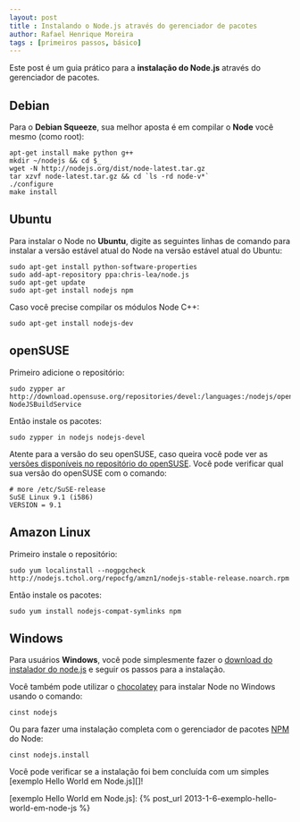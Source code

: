 ```yaml
---
layout: post
title : Instalando o Node.js através do gerenciador de pacotes
author: Rafael Henrique Moreira
tags : [primeiros passos, básico]
---
```

Este post é um guia prático para a **instalação do Node.js** através do gerenciador de pacotes.

## Debian

Para o **Debian Squeeze**, sua melhor aposta é em compilar o **Node** você mesmo (como root):

    apt-get install make python g++
    mkdir ~/nodejs && cd $_
    wget -N http://nodejs.org/dist/node-latest.tar.gz
    tar xzvf node-latest.tar.gz && cd `ls -rd node-v*`
    ./configure
    make install

## Ubuntu

Para instalar o Node no **Ubuntu**, digite as seguintes linhas de comando para instalar a versão estável atual do Node na versão estável atual do Ubuntu:

    sudo apt-get install python-software-properties
    sudo add-apt-repository ppa:chris-lea/node.js
    sudo apt-get update
    sudo apt-get install nodejs npm


Caso você precise compilar os módulos Node C++:

    sudo apt-get install nodejs-dev


## openSUSE

Primeiro adicione o repositório:

    sudo zypper ar http://download.opensuse.org/repositories/devel:/languages:/nodejs/openSUSE_11.4/ NodeJSBuildService

Então instale os pacotes:

    sudo zypper in nodejs nodejs-devel

Atente para a versão do seu openSUSE, caso queira você pode ver as [versões disponíveis no repositório do openSUSE][]. Você pode verificar qual sua versão do openSUSE com o comando:

    # more /etc/SuSE-release
    SuSE Linux 9.1 (i586)
    VERSION = 9.1

## Amazon Linux

Primeiro instale o repositório:

    sudo yum localinstall --nogpgcheck http://nodejs.tchol.org/repocfg/amzn1/nodejs-stable-release.noarch.rpm 

Então instale os pacotes:

    sudo yum install nodejs-compat-symlinks npm

## Windows

Para usuários **Windows**, você pode simplesmente fazer o [download do instalador do node.js][] e seguir os passos para a instalação.

Você também pode utilizar o [chocolatey][] para instalar Node no Windows usando o comando:

    cinst nodejs

Ou para fazer uma instalação completa com o gerenciador de pacotes [NPM][] do Node:

    cinst nodejs.install


Você pode verificar se a instalação foi bem concluída com um simples [exemplo Hello World em Node.js][]!

[versões disponíveis no repositório do openSUSE]: http://download.opensuse.org/repositories/devel:/languages:/nodejs/
[download do instalador do node.js]: http://nodejs.org/download/
[chocolatey]: http://chocolatey.org/
[NPM]: https://npmjs.org/
[exemplo Hello World em Node.js]: {% post_url 2013-1-6-exemplo-hello-world-em-node-js %}